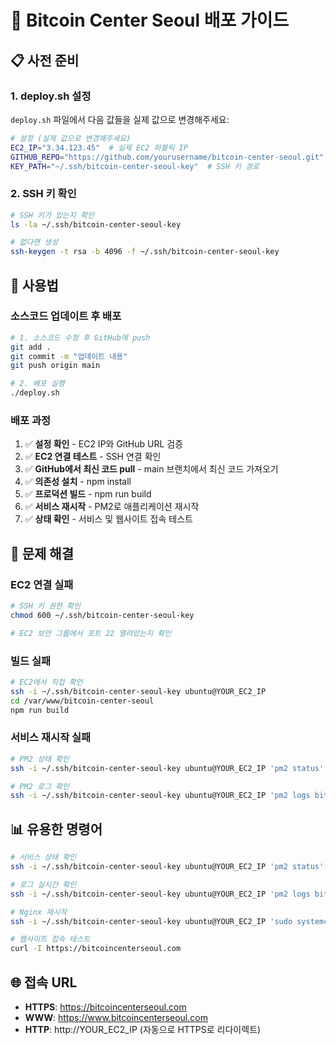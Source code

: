 # 🚀 Bitcoin Center Seoul 배포 가이드

## 📋 사전 준비

### 1. deploy.sh 설정
`deploy.sh` 파일에서 다음 값들을 실제 값으로 변경해주세요:

```bash
# 설정 (실제 값으로 변경해주세요)
EC2_IP="3.34.123.45"  # 실제 EC2 퍼블릭 IP
GITHUB_REPO="https://github.com/yourusername/bitcoin-center-seoul.git"  # 실제 GitHub 저장소 URL
KEY_PATH="~/.ssh/bitcoin-center-seoul-key"  # SSH 키 경로
```

### 2. SSH 키 확인
```bash
# SSH 키가 있는지 확인
ls -la ~/.ssh/bitcoin-center-seoul-key

# 없다면 생성
ssh-keygen -t rsa -b 4096 -f ~/.ssh/bitcoin-center-seoul-key
```

## 🎯 사용법

### 소스코드 업데이트 후 배포
```bash
# 1. 소스코드 수정 후 GitHub에 push
git add .
git commit -m "업데이트 내용"
git push origin main

# 2. 배포 실행
./deploy.sh
```

### 배포 과정
1. ✅ **설정 확인** - EC2 IP와 GitHub URL 검증
2. ✅ **EC2 연결 테스트** - SSH 연결 확인
3. ✅ **GitHub에서 최신 코드 pull** - main 브랜치에서 최신 코드 가져오기
4. ✅ **의존성 설치** - npm install
5. ✅ **프로덕션 빌드** - npm run build
6. ✅ **서비스 재시작** - PM2로 애플리케이션 재시작
7. ✅ **상태 확인** - 서비스 및 웹사이트 접속 테스트

## 🔧 문제 해결

### EC2 연결 실패
```bash
# SSH 키 권한 확인
chmod 600 ~/.ssh/bitcoin-center-seoul-key

# EC2 보안 그룹에서 포트 22 열려있는지 확인
```

### 빌드 실패
```bash
# EC2에서 직접 확인
ssh -i ~/.ssh/bitcoin-center-seoul-key ubuntu@YOUR_EC2_IP
cd /var/www/bitcoin-center-seoul
npm run build
```

### 서비스 재시작 실패
```bash
# PM2 상태 확인
ssh -i ~/.ssh/bitcoin-center-seoul-key ubuntu@YOUR_EC2_IP 'pm2 status'

# PM2 로그 확인
ssh -i ~/.ssh/bitcoin-center-seoul-key ubuntu@YOUR_EC2_IP 'pm2 logs bitcoin-center-seoul'
```

## 📊 유용한 명령어

```bash
# 서비스 상태 확인
ssh -i ~/.ssh/bitcoin-center-seoul-key ubuntu@YOUR_EC2_IP 'pm2 status'

# 로그 실시간 확인
ssh -i ~/.ssh/bitcoin-center-seoul-key ubuntu@YOUR_EC2_IP 'pm2 logs bitcoin-center-seoul --follow'

# Nginx 재시작
ssh -i ~/.ssh/bitcoin-center-seoul-key ubuntu@YOUR_EC2_IP 'sudo systemctl restart nginx'

# 웹사이트 접속 테스트
curl -I https://bitcoincenterseoul.com
```

## 🌐 접속 URL

- **HTTPS**: https://bitcoincenterseoul.com
- **WWW**: https://www.bitcoincenterseoul.com
- **HTTP**: http://YOUR_EC2_IP (자동으로 HTTPS로 리다이렉트)
